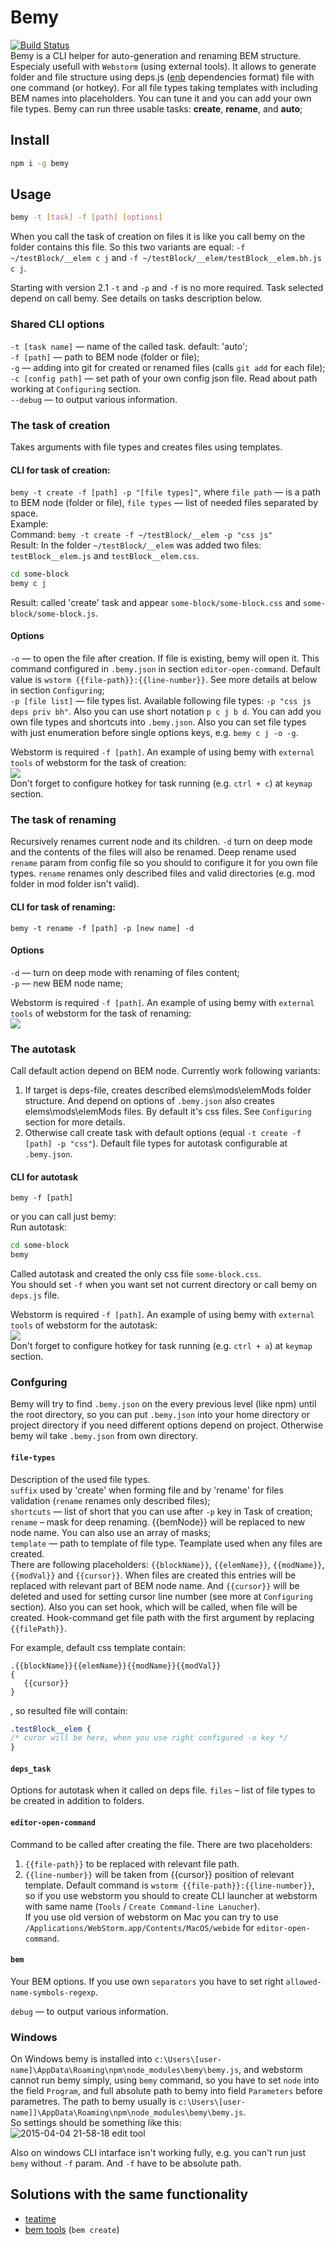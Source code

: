 # Bemy
[![Build Status][travis-image]][travis-url]  
Bemy is a CLI helper for auto-generation and renaming BEM structure. Especialy usefull with `Webstorm` (using external tools). It allows to generate folder and file structure using deps.js ([enb](http://enb-make.info) dependencies format) file with one command (or hotkey). For all file types taking templates with including BEM names into placeholders. You can tune it and you can add your own file types. Bemy can run three usable tasks: **create**, **rename**, and **auto**;

## Install
```bash
npm i -g bemy
```
## Usage
```bash
bemy -t [task] -f [path] [options]
```

When you call the task of creation on files it is like you call bemy on the folder contains this file. So this two variants are equal: `-f ~/testBlock/__elem c j` and `-f ~/testBlock/__elem/testBlock__elem.bh.js c j`.  

Starting with version 2.1 `-t` and `-p` and `-f` is no more required. Task selected depend on call bemy. See details on tasks description below.  

### Shared CLI options
`-t [task name]` — name of the called task. default: 'auto';  
`-f [path]` — path to BEM node (folder or file);  
`-g` — adding into git for created or renamed files (calls `git add` for each file);  
`-c [config path]` — set path of your own config json file. Read about path working at `Configuring` section.  
`--debug` — to output various information.

### The task of creation  
Takes arguments with file types and creates files using templates.

#### CLI for task of creation:  
`bemy -t create -f [path] -p "[file types]"`, where `file path` — is a path to BEM node (folder or file), `file types` — list of needed files separated by space.  
Example:  
Command: `bemy -t create -f ~/testBlock/__elem -p "css js"`  
Result: In the folder `~/testBlock/__elem` was added two files: `testBlock__elem.js` and `testBlock__elem.css`.  

```bash
cd some-block  
bemy c j
```
Result: called 'create' task and appear `some-block/some-block.css` and `some-block/some-block.js`.  

#### Options
`-o` — to open the file after creation. If file is existing, bemy will open it. This command configured in `.bemy.json` in section `editor-open-command`. Default value is `wstorm {{file-path}}:{{line-number}}`. See more details at below in section `Configuring`;  
`-p [file list]` — file types list. Available following file types: `-p "css js deps priv bh"`. Also you can use short notation `p c j b d`. You can add you own file types and shortcuts into `.bemy.json`. Also you can set file types with just enumeration before single options keys, e.g. `bemy c j -o -g`.

Webstorm is required `-f [path]`. An example of using bemy with `external tools` of webstorm for the task of creation:  
![](https://cloud.githubusercontent.com/assets/769992/6725632/0232f4ee-ce2e-11e4-942e-7845381663ed.png)  
Don't forget to configure hotkey for task running (e.g. `ctrl + c`) at `keymap` section.

### The task of renaming  
Recursively renames current node and its children. `-d` turn on deep mode and the contents of the files will also be renamed. Deep rename used `rename` param from config file so you should to configure it for you own file types. `rename` renames only described files and valid directories (e.g. mod folder in mod folder isn't valid).

#### CLI for task of renaming:
`bemy -t rename -f [path] -p [new name] -d`

#### Options
`-d` — turn on deep mode with renaming of files content;  
`-p` — new BEM node name;

Webstorm is required `-f [path]`. An example of using bemy with `external tools` of webstorm for the task of renaming:  
![](https://cloud.githubusercontent.com/assets/769992/6766361/e3006d96-d025-11e4-948e-1f11a663f2ea.png)  

### The autotask  
Call default action depend on BEM node. Currently work following variants:
1. If target is deps-file, creates described elems\mods\elemMods folder structure. And depend on options of `.bemy.json` also creates elems\mods\elemMods files. By default it's css files. See `Configuring` section for more details.
2. Otherwise call create task with default options (equal `-t create -f [path] -p "css"`). Default file types for autotask configurable at `.bemy.json`.

#### CLI for autotask
`bemy -f [path]`

or you can call just bemy:  
Run autotask:
```bash
cd some-block  
bemy
```
Called autotask and created the only css file `some-block.css`.  
You should set `-f` when you want set not current directory or call bemy on `deps.js` file.  

Webstorm is required `-f [path]`. An example of using bemy with `external tools` of webstorm for the autotask:  
![](https://cloud.githubusercontent.com/assets/769992/6725778/23a5188a-ce30-11e4-828d-0d590fb26e08.png)  
Don't forget to configure hotkey for task running (e.g. `ctrl + a`) at `keymap` section.

### Confguring
Bemy will try to find `.bemy.json` on the every previous level (like npm) until the root directory, so you can put `.bemy.json` into your home directory or project directory if you need different options depend on project. Otherwise bemy wil take `.bemy.json` from own directory.  

#### `file-types`
Description of the used file types.  
`suffix` used by 'create' when forming file and by 'rename' for files validation (`rename` renames only described files);  
`shortcuts` — list of short that you can use after `-p` key in Task of creation;  
`rename` – mask for deep renaming. {{bemNode}} will be replaced to new node name. You can also use an array of masks;  
`template` — path to template of file type. Teamplate used when any files are created.  
There are following placeholders: `{{blockName}}`, `{{elemName}}`, `{{modName}}`, `{{modVal}}` and `{{cursor}}`. When files are created this entries will be replaced with relevant part of BEM node name.  And `{{cursor}}` will be deleted and used for setting cursor line number (see more at `Configuring` section). Also you can set hook, which will be called, when file will be created. Hook-command get file path with the first argument by replacing `{{filePath}}`.  

For example, default css template contain:
```
.{{blockName}}{{elemName}}{{modName}}{{modVal}}
{
   {{cursor}}
}
```
, so resulted file will contain:
```css
.testBlock__elem {
/* curor will be here, when you use right configured -o key */
}
```
#### `deps_task`
Options for autotask when it called on deps file. `files` – list of file types to be created in addition to folders.  

#### `editor-open-command`
Command to be called after creating the file. There are two placeholders:  
1. `{{file-path}}` to be replaced with relevant file path.  
2. `{{line-number}}` will be taken from {{cursor}} position of relevant template.  Default command is `wstorm {{file-path}}:{{line-number}}`, so if you use webstorm you should to create CLI launcher at webstorm with same name (`Tools` / `Create Command-line Lanucher`).  
If you use old version of webstorm on Mac you can try to use `/Applications/WebStorm.app/Contents/MacOS/webide` for `editor-open-command`.  

#### `bem`
Your BEM options. If you use own `separators` you have to set right `allowed-name-symbols-regexp`.  

`debug` — to output various information.

### Windows
On Windows bemy is installed into `c:\Users\[user-name]\AppData\Roaming\npm\node_modules\bemy\bemy.js`, and webstorm cannot run bemy simply, using `bemy` command, so you have to set `node` into the field `Program`, and full absolute path to bemy into field `Parameters` before parametres. The path to bemy usually is `c:\Users\[user-name]]\AppData\Roaming\npm\node_modules\bemy\bemy.js`.  
So settings should be something like this:  
![2015-04-04 21-58-18 edit tool](https://cloud.githubusercontent.com/assets/769992/6993726/a5b19288-db17-11e4-898b-37d2820c18bc.png)  

Also on windows CLI intarface isn't working fully, e.g. you can't run just `bemy` without `-f` param. And `-f` have to be absolute path.

## Solutions with the same functionality
* [teatime](https://github.com/sullenor/teatime)
* [bem tools](https://github.com/bem/bem-tools) (`bem create`)


[travis-url]: http://travis-ci.org/f0rmat1k/bemy
[travis-image]: http://img.shields.io/travis/f0rmat1k/bemy.svg?branch=master&style=flat